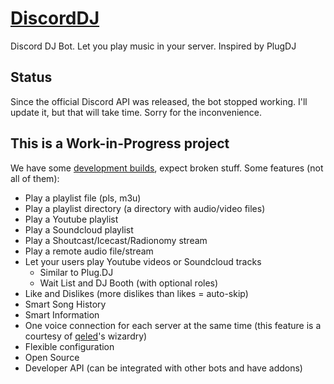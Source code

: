 # [DiscordDJ](http://guichaguri.github.io/DiscordDJ/)
Discord DJ Bot. Let you play music in your server. Inspired by PlugDJ

## Status

Since the official Discord API was released, the bot stopped working. I'll update it, but that will take time. Sorry for the inconvenience.

## This is a Work-in-Progress project

We have some [development builds](https://github.com/Guichaguri/DiscordDJ/releases), expect broken stuff.
Some features (not all of them):

* Play a playlist file (pls, m3u)
* Play a playlist directory (a directory with audio/video files)
* Play a Youtube playlist
* Play a Soundcloud playlist
* Play a Shoutcast/Icecast/Radionomy stream
* Play a remote audio file/stream
* Let your users play Youtube videos or Soundcloud tracks
  * Similar to Plug.DJ
  * Wait List and DJ Booth (with optional roles)
* Like and Dislikes (more dislikes than likes = auto-skip)
* Smart Song History
* Smart Information
* One voice connection for each server at the same time (this feature is a courtesy of [qeled](https://github.com/qeled)'s wizardry)
* Flexible configuration
* Open Source
* Developer API (can be integrated with other bots and have addons)
